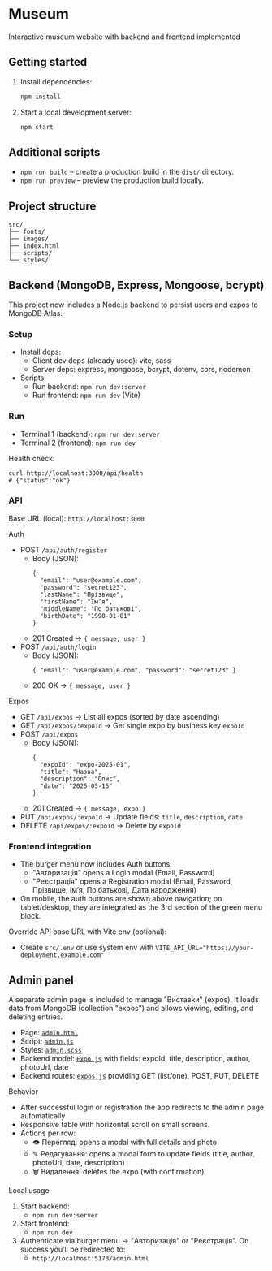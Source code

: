 # Museum
Interactive museum website with backend and frontend implemented

## Getting started

1. Install dependencies:
   ```bash
   npm install
   ```
2. Start a local development server:
   ```bash
   npm start
   ```
  
## Additional scripts

- `npm run build` – create a production build in the `dist/` directory.
- `npm run preview` – preview the production build locally.

## Project structure

```
src/
├── fonts/
├── images/
├── index.html
├── scripts/
└── styles/
```


## Backend (MongoDB, Express, Mongoose, bcrypt)

This project now includes a Node.js backend to persist users and expos to MongoDB Atlas.

### Setup

- Install deps:
  - Client dev deps (already used): vite, sass
  - Server deps: express, mongoose, bcrypt, dotenv, cors, nodemon
- Scripts:
  - Run backend: `npm run dev:server`
  - Run frontend: `npm run dev` (Vite)

### Run

- Terminal 1 (backend): `npm run dev:server`
- Terminal 2 (frontend): `npm run dev`

Health check:
```
curl http://localhost:3000/api/health
# {"status":"ok"}
```

### API

Base URL (local): `http://localhost:3000`

Auth
- POST `/api/auth/register`
  - Body (JSON):
    ```
    {
      "email": "user@example.com",
      "password": "secret123",
      "lastName": "Прізвище",
      "firstName": "Ім’я",
      "middleName": "По батькові",
      "birthDate": "1990-01-01"
    }
    ```
  - 201 Created → `{ message, user }`
- POST `/api/auth/login`
  - Body (JSON):
    ```
    { "email": "user@example.com", "password": "secret123" }
    ```
  - 200 OK → `{ message, user }`

Expos
- GET `/api/expos` → List all expos (sorted by date ascending)
- GET `/api/expos/:expoId` → Get single expo by business key `expoId`
- POST `/api/expos`
  - Body (JSON):
    ```
    {
      "expoId": "expo-2025-01",
      "title": "Назва",
      "description": "Опис",
      "date": "2025-05-15"
    }
    ```
  - 201 Created → `{ message, expo }`
- PUT `/api/expos/:expoId` → Update fields: `title`, `description`, `date`
- DELETE `/api/expos/:expoId` → Delete by `expoId`

### Frontend integration

- The burger menu now includes Auth buttons:
  - "Авторизація" opens a Login modal (Email, Password)
  - "Реєстрація" opens a Registration modal (Email, Password, Прізвище, Ім’я, По батькові, Дата народження)
- On mobile, the auth buttons are shown above navigation; on tablet/desktop, they are integrated as the 3rd section of the green menu block.

Override API base URL with Vite env (optional):
- Create `src/.env` or use system env with `VITE_API_URL="https://your-deployment.example.com"`



## Admin panel

A separate admin page is included to manage "Виставки" (expos). It loads data from MongoDB (collection "expos") and allows viewing, editing, and deleting entries.

- Page: [`admin.html`](src/admin.html:1)
- Script: [`admin.js`](src/scripts/admin.js:1)
- Styles: [`admin.scss`](src/styles/admin.scss:1)
- Backend model: [`Expo.js`](server/models/Expo.js:1) with fields: expoId, title, description, author, photoUrl, date
- Backend routes: [`expos.js`](server/routes/expos.js:1) providing GET (list/one), POST, PUT, DELETE

Behavior
- After successful login or registration the app redirects to the admin page automatically.
- Responsive table with horizontal scroll on small screens.
- Actions per row:
  - 👁 Перегляд: opens a modal with full details and photo
  - ✎ Редагування: opens a modal form to update fields (title, author, photoUrl, date, description)
  - 🗑 Видалення: deletes the expo (with confirmation)

Local usage
1) Start backend:
   - `npm run dev:server`
2) Start frontend:
   - `npm run dev`
3) Authenticate via burger menu → "Авторизація" or "Реєстрація". On success you’ll be redirected to:
   - `http://localhost:5173/admin.html`

